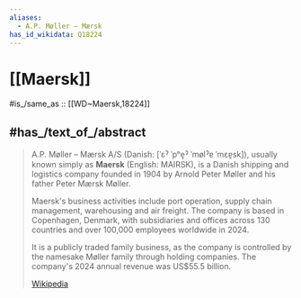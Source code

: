```yaml
---
aliases:
  - A.P. Møller – Mærsk
has_id_wikidata: Q18224
---
```


# [[Maersk]] 

#is_/same_as :: [[WD~Maersk,18224]] 

## #has_/text_of_/abstract 

> A.P. Møller – Mærsk A/S (Danish: [ˈɛˀ ˈpʰe̝ˀ ˈmølˀɐ ˈmɛɐ̯sk]), usually known simply as **Maersk** 
> (English:  MAIRSK), is a Danish shipping and logistics company 
> founded in 1904 by Arnold Peter Møller and his father Peter Mærsk Møller.
>
> Maersk's business activities include port operation, 
> supply chain management, warehousing and air freight. 
> The company is based in Copenhagen, Denmark, 
> with subsidiaries and offices across 130 countries 
> and over 100,000 employees worldwide in 2024.
>
> It is a publicly traded family business, 
> as the company is controlled by the namesake Møller family through holding companies. 
> The company's 2024 annual revenue was US$55.5 billion.
>
> [Wikipedia](https://en.wikipedia.org/wiki/Maersk) 


